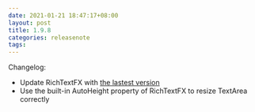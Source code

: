 ```yaml
---
date: 2021-01-21 18:47:17+08:00
layout: post
title: 1.9.8
categories: releasenote
tags: 
---
```


Changelog:

* Update RichTextFX with [the lastest version](https://github.com/FXMisc/RichTextFX/commit/294b8283405e826b00bc41c86e50032b26642348)
* Use the built-in AutoHeight property of RichTextFX to resize TextArea correctly
